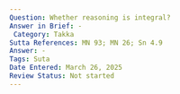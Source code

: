 ```yaml
---
Question: Whether reasoning is integral?
Answer in Brief: -
 Category: Takka
Sutta References: MN 93; MN 26; Sn 4.9
Answer: -
Tags: Suta
Date Entered: March 26, 2025
Review Status: Not started
---
```

